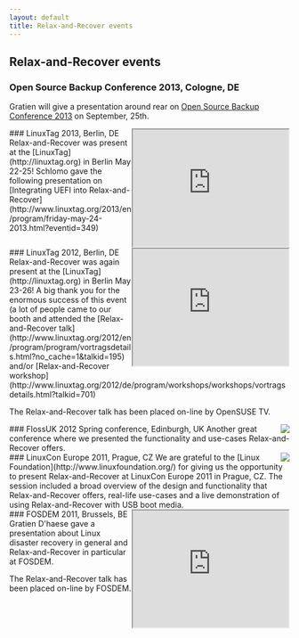 ```yaml
---
layout: default
title: Relax-and-Recover events
---
```


## Relax-and-Recover events

### Open Source Backup Conference 2013, Cologne, DE
Gratien will give a presentation around rear on [Open Source Backup Conference 2013](http://www.osbconf.org/Programm) on September, 25th.
<br clear="right">

<iframe width="280" height="210" src="http://www.youtube.com/embed/IAERu2LObjY" align="right"><p>Relax-and-Recover talk</p></iframe>
### LinuxTag 2013, Berlin, DE
Relax-and-Recover was present at the [LinuxTag](http://linuxtag.org) 
in Berlin May 22-25! Schlomo gave the following presentation on [Integrating UEFI into Relax-and-Recover](http://www.linuxtag.org/2013/en/program/friday-may-24-2013.html?eventid=349)
<br clear="right">

<iframe width="280" height="210" src="http://www.youtube.com/embed/jUfFzFU-SWY" align="right"><p>Relax-and-Recover talk</p></iframe>
### LinuxTag 2012, Berlin, DE
Relax-and-Recover was again present at the [LinuxTag](http://linuxtag.org)
in Berlin May 23-26! A big thank you for the enormous success of this event
(a lot of people came to our booth and attended the
[Relax-and-Recover talk](http://www.linuxtag.org/2012/en/program/program/vortragsdetails.html?no_cache=1&talkid=195)
and/or [Relax-and-Recover workshop](http://www.linuxtag.org/2012/de/program/workshops/workshops/vortragsdetails.html?talkid=701)

The Relax-and-Recover talk has been placed on-line by OpenSUSE TV.
<br clear="right">

<img src="http://www.flossuk.org/moin_static193/common/flossuk-182x70.png" align="right">
### FlossUK 2012 Spring conference, Edinburgh, UK
Another great conference where we presented the functionality and use-cases
Relax-and-Recover offers.
<br clear="right">

<img src="http://www.linuxfoundation.org/sites/www.linuxfoundation.org/themes/opensourcery/images/footer-logo.png" align="right">
### LinuxCon Europe 2011, Prague, CZ
We are grateful to the [Linux Foundation](http://www.linuxfoundation.org/)
for giving us the opportunity to present Relax-and-Recover at LinuxCon
Europe 2011 in Prague, CZ. The session included a broad overview of
the design and functionality that Relax-and-Recover offers, real-life
use-cases and a live demonstration of using Relax-and-Recover with USB
boot media.
<br clear="right">

<iframe width="280" height="210" src="http://www.youtube.com/embed/4SMdxIGWxeQ" align="right"><p>Relax-and-Recover talk</p></iframe>
### FOSDEM 2011, Brussels, BE
Gratien D'haese gave a presentation about Linux disaster recovery in
general and Relax-and-Recover in particular at FOSDEM.

The Relax-and-Recover talk has been placed on-line by FOSDEM.
<br clear="right">
